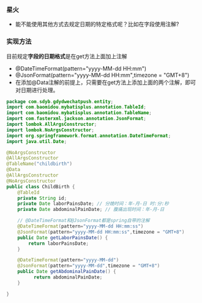 

### 星火
 
- 能不能使用其他方式去规定日期的特定格式呢？比如在字段使用注解?

### 实现方法

目前规定**字段的日期格式**是在get方法上面加上注解
- @DateTimeFormat(pattern="yyyy-MM-dd HH:mm")
- @JsonFormat(pattern="yyyy-MM-dd HH:mm",timezone = "GMT+8")
- 在添加@Data注解的前提上，只需要在get方法上添加上面的两个注解，即可对日期进行处理。

```java
package com.sdyb.gdydwechatpush.entity;
import com.baomidou.mybatisplus.annotation.TableId;
import com.baomidou.mybatisplus.annotation.TableName;
import com.fasterxml.jackson.annotation.JsonFormat;
import lombok.AllArgsConstructor;
import lombok.NoArgsConstructor;
import org.springframework.format.annotation.DateTimeFormat;
import java.util.Date;

@NoArgsConstructor
@AllArgsConstructor
@TableName("childbirth")
@Data
@AllArgsConstructor
@NoArgsConstructor
public class ChildBirth {
    @TableId
    private String id;
    private Date laborPainsDate; // 分娩时间：年-月-日 时:分:秒
    private Date abdominalPainDate; // 腹痛出现时间：年-月-日

    // @DateTimeFormat和@JsonFormat都是spring自带的注解
    @DateTimeFormat(pattern="yyyy-MM-dd HH:mm:ss")
    @JsonFormat(pattern="yyyy-MM-dd HH:mm:ss",timezone = "GMT+8")
    public Date getLaborPainsDate() {
        return laborPainsDate;
    }

    @DateTimeFormat(pattern="yyyy-MM-dd")
    @JsonFormat(pattern="yyyy-MM-dd",timezone = "GMT+8")
    public Date getAbdominalPainDate() {
          return abdominalPainDate;
    }

}

```
